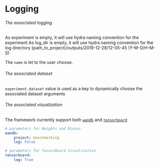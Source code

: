 # Logging


<h6> The associated logging </h6>

As experiment is empty, it will use hydra naming convention for the experiment
As log_dir is empty, it will use hydra naming convention for the log directory
{path_to_project}/outputs/2019-12-28/12-05-45 (Y-M-D/H-M-S)

The ```name``` is let to the user choose.

<h6>The associated dataset</h6>

```experiment.dataset``` value is used as a key to dynamically choose the associated dataset arguments


<h6> The associated visualization </h6>

The framework currently support both [```wandb```](https://www.wandb.com/) and [```tensorboard```](https://www.tensorflow.org/tensorboard)

```yaml
# parameters for Weights and Biases
wandb:
    project: benchmarking
    log: False

# parameters for TensorBoard Visualization
tensorboard:
    log: True
```